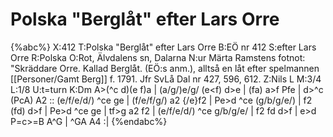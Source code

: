 # Polska "Berglåt" efter Lars Orre

{%abc%}
X:412
T:Polska "Berglåt" efter Lars Orre
B:EÖ nr 412
S:efter Lars Orre
R:Polska
O:Rot, Älvdalens sn, Dalarna
N:ur Märta Ramstens fotnot: "Skräddare Orre. Kallad Berglåt. (EÖ:s anm.), alltså en låt efter spelmannen [[Personer/Gamt Berg]] f. 1791. Jfr SvLå Dal nr 427, 596, 612.
Z:Nils L
M:3/4
L:1/8
U:t=turn
K:Dm
A>(^c d)(e f)a | (a/g/)e/g/ (e<f) d>e | (fa) a>f Pfe | d>^c (PcA) A2 ::
(e/f/e/d/) ^ce ge | (f/e/f/g/) a2 {/e}f2 | Pe>d ^ce (g/b/g/e/) | f2 (fd) d>f | Pe>d ^ce ge | 
tf>g a2 f2 | (e/f/e/d/) ^ce g/b/g/e/ | f2 fd d>f | e>d P=c>=B A^G | ^GA A4 :|
{%endabc%}
